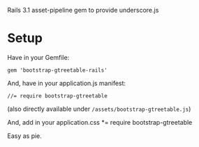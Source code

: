 Rails 3.1 asset-pipeline gem to provide underscore.js

# Setup

Have in your Gemfile:

	gem 'bootstrap-gtreetable-rails'

And, have in your application.js manifest:

	//= require bootstrap-gtreetable

(also directly available under `/assets/bootstrap-gtreetable.js`)

And, add in your application.css
 *= require bootstrap-gtreetable

Easy as pie.
